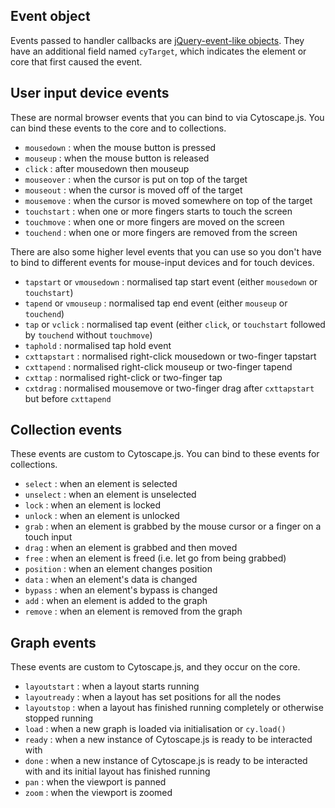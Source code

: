 ## Event object

Events passed to handler callbacks are [jQuery-event-like objects](http://api.jquery.com/category/events/event-object/).  They have an additional field named `cyTarget`, which indicates the element or core that first caused the event.

## User input device events

These are normal browser events that you can bind to via Cytoscape.js.  You can bind these events to the core and to collections.

 * `mousedown` : when the mouse button is pressed
 * `mouseup` : when the mouse button is released
 * `click` : after mousedown then mouseup
 * `mouseover` : when the cursor is put on top of the target
 * `mouseout` : when the cursor is moved off of the target
 * `mousemove` : when the cursor is moved somewhere on top of the target
 * `touchstart` : when one or more fingers starts to touch the screen
 * `touchmove` : when one or more fingers are moved on the screen
 * `touchend` : when one or more fingers are removed from the screen

There are also some higher level events that you can use so you don't have to bind to different events for mouse-input devices and for touch devices.

 * `tapstart` or `vmousedown` : normalised tap start event (either `mousedown` or `touchstart`)
 * `tapend` or `vmouseup` : normalised tap end event (either `mouseup` or `touchend`)
 * `tap` or `vclick` : normalised tap event (either `click`, or `touchstart` followed by `touchend` without `touchmove`)
 * `taphold` : normalised tap hold event
 * `cxttapstart` : normalised right-click mousedown or two-finger tapstart
 * `cxttapend` : normalised right-click mouseup or two-finger tapend
 * `cxttap` : normalised right-click or two-finger tap
 * `cxtdrag` : normalised mousemove or two-finger drag after `cxttapstart` but before `cxttapend`

## Collection events

These events are custom to Cytoscape.js.  You can bind to these events for collections.

 * `select` : when an element is selected
 * `unselect` : when an element is unselected
 * `lock` : when an element is locked
 * `unlock` : when an element is unlocked
 * `grab` : when an element is grabbed by the mouse cursor or a finger on a touch input
 * `drag` : when an element is grabbed and then moved
 * `free` : when an element is freed (i.e. let go from being grabbed)
 * `position` : when an element changes position
 * `data` : when an element's data is changed
 * `bypass` : when an element's bypass is changed
 * `add` : when an element is added to the graph
 * `remove` : when an element is removed from the graph

## Graph events

These events are custom to Cytoscape.js, and they occur on the core.

 * `layoutstart` : when a layout starts running
 * `layoutready` : when a layout has set positions for all the nodes
 * `layoutstop` : when a layout has finished running completely or otherwise stopped running
 * `load` : when a new graph is loaded via initialisation or `cy.load()`
 * `ready` : when a new instance of Cytoscape.js is ready to be interacted with
 * `done` : when a new instance of Cytoscape.js is ready to be interacted with and its initial layout has finished running
 * `pan` : when the viewport is panned
 * `zoom` : when the viewport is zoomed

